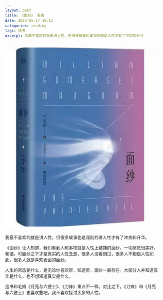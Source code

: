 ```yaml
---
layout: post
title: 《面纱》 毛姆
date: 2023-05-27 19:13
categories: reading
tags: 读书
excerpt: 我最不喜欢的就是讲人性，但很多故事也是深刻的讲人性才有了冲突和升华
---
```



![](/assets/reading/the-painted-veil-2023-06-21-10-02-35.png)



我最不喜欢的就是讲人性，但很多故事也是深刻的讲人性才有了冲突和升华。

《面纱》让人知道，我们看到人和事物就是人性上装饰的面纱，一切感觉很美好，和谐。可面纱之下才是真实的人性丑恶，很多人没看到过，很多人不相信人性如此，很多人就是喜欢表面的面纱。

人生的常态是什么，是无论你喜欢否，知道否，面纱一直存在。大部分人并知道真实是什么，也不想知道真实是什么。

这书和毛姆《月亮与六便士》、《刀锋》重点不一样。对比之下，《刀锋》和《月亮与六便士》更喜欢些吧。我不喜欢探讨太多的人性。